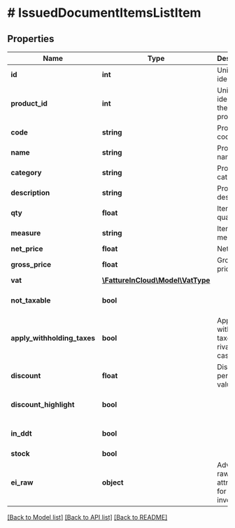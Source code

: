 # # IssuedDocumentItemsListItem

## Properties

Name | Type | Description | Notes
------------ | ------------- | ------------- | -------------
**id** | **int** | Unique identifier. | [optional]
**product_id** | **int** | Unique identifier of the product. | [optional]
**code** | **string** | Product code. | [optional]
**name** | **string** | Product name. | [optional]
**category** | **string** | Product category | [optional]
**description** | **string** | Product description. | [optional]
**qty** | **float** | Items quantity, | [optional]
**measure** | **string** | Item measure. | [optional]
**net_price** | **float** | Net price. | [optional]
**gross_price** | **float** | Gross price. | [optional]
**vat** | [**\FattureInCloud\Model\VatType**](VatType.md) |  | [optional]
**not_taxable** | **bool** |  | [optional] [default to false]
**apply_withholding_taxes** | **bool** | Apply withholding taxes, rivalsa and cassa. | [optional] [default to true]
**discount** | **float** | Discount percentual value. | [optional]
**discount_highlight** | **bool** |  | [optional] [default to false]
**in_ddt** | **bool** |  | [optional] [default to true]
**stock** | **bool** |  | [optional]
**ei_raw** | **object** | Advanced raw attributes for e-invoices. | [optional]

[[Back to Model list]](../../README.md#models) [[Back to API list]](../../README.md#endpoints) [[Back to README]](../../README.md)
